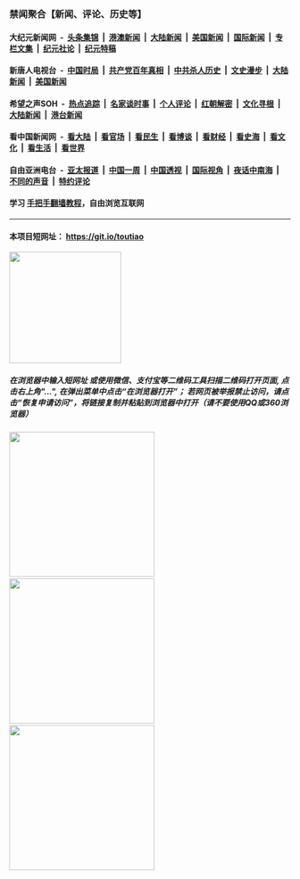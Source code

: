 ### 禁闻聚合【新闻、评论、历史等】

#### 大纪元新闻网 &nbsp;-&nbsp; [头条集锦](indexes/E头条集锦.md?t=02091444) &nbsp;|&nbsp; [港澳新闻](indexes/E港澳新闻.md?t=02091444)  &nbsp;|&nbsp; [大陆新闻](indexes/E大陆新闻.md?t=02091444) &nbsp;|&nbsp; [美国新闻](indexes/E美国新闻.md?t=02091444) &nbsp;|&nbsp; [国际新闻](indexes/E国际新闻.md?t=02091444) &nbsp;|&nbsp; [专栏文集](indexes/E专栏文集.md?t=02091444) &nbsp;|&nbsp; [纪元社论](indexes/E纪元社论.md?t=02091444) &nbsp;|&nbsp; [纪元特稿](indexes/E纪元特稿.md?t=02091444) 

#### 新唐人电视台 &nbsp;-&nbsp; [中国时局](indexes/N中国时局.md?t=02091444) &nbsp;|&nbsp; [共产党百年真相](indexes/N共产党百年真相.md?t=02091444) &nbsp;|&nbsp; [中共杀人历史](indexes/N中共杀人历史.md?t=02091444) &nbsp;|&nbsp; [文史漫步](indexes/N文史漫步.md?t=02091444) &nbsp;|&nbsp; [大陆新闻](indexes/N大陆新闻.md?t=02091444) &nbsp;|&nbsp; [美国新闻](indexes/N美国新闻.md?t=02091444)

#### 希望之声SOH &nbsp;-&nbsp; [热点追踪](indexes/H热点追踪.md?t=02091444) &nbsp;|&nbsp; [名家谈时事](indexes/H名家谈时事.md?t=02091444) &nbsp;|&nbsp; [个人评论](indexes/H个人评论.md?t=02091444)  &nbsp;|&nbsp; [红朝解密](indexes/H红朝解密.md?t=02091444) &nbsp;|&nbsp; [文化寻根](indexes/H文化寻根.md?t=02091444) &nbsp;|&nbsp; [大陆新闻](indexes/H大陆新闻.md?t=02091444) &nbsp;|&nbsp; [港台新闻](indexes/H港台新闻.md?t=02091444)

#### 看中国新闻网 &nbsp;-&nbsp; [看大陆](indexes/S看大陆.md?t=02091444) &nbsp;|&nbsp; [看官场](indexes/S看官场.md?t=02091444) &nbsp;|&nbsp; [看民生](indexes/S看民生.md?t=02091444)  &nbsp;|&nbsp; [看博谈](indexes/S看博谈.md?t=02091444) &nbsp;|&nbsp; [看财经](indexes/S看财经.md?t=02091444) &nbsp;|&nbsp; [看史海](indexes/S看史海.md?t=02091444) &nbsp;|&nbsp; [看文化](indexes/S看文化.md?t=02091444) &nbsp;|&nbsp; [看生活](indexes/S看生活.md?t=02091444) &nbsp;|&nbsp; [看世界](indexes/S看世界.md?t=02091444)

#### 自由亚洲电台 &nbsp;-&nbsp; [亚太报道](indexes/R亚太报道.md?t=02091444) &nbsp;|&nbsp; [中国一周](indexes/R中国一周.md?t=02091444) &nbsp;|&nbsp; [中国透视](indexes/R中国透视.md?t=02091444)  &nbsp;|&nbsp; [国际视角](indexes/R国际视角.md?t=02091444) &nbsp;|&nbsp; [夜话中南海](indexes/R夜话中南海.md?t=02091444) &nbsp;|&nbsp; [不同的声音](indexes/R不同的声音.md?t=02091444) &nbsp;|&nbsp; [特约评论](indexes/R特约评论.md?t=02091444)

#### 学习 [手把手翻墙教程](https://github.com/gfw-breaker/guides/wiki)，自由浏览互联网

----

#### 本项目短网址： https://git.io/toutiao
<img src="https://raw.githubusercontent.com/gfw-breaker/banned-news/master/scripts/img/qr.png" width="200px"/>  

##### 在浏览器中输入短网址 或使用微信、支付宝等二维码工具扫描二维码打开页面, 点击右上角"...", 在弹出菜单中点击“在浏览器打开”； 若网页被举报禁止访问，请点击“恢复申请访问”，将链接复制并粘贴到浏览器中打开（请不要使用QQ或360浏览器）

<img src="https://raw.githubusercontent.com/gfw-breaker/banned-news/master/scripts/img/1.png" width="260px"/> &nbsp; <img src="https://raw.githubusercontent.com/gfw-breaker/banned-news/master/scripts/img/2.png" width="260px"/> &nbsp; <img src="https://raw.githubusercontent.com/gfw-breaker/banned-news/master/scripts/img/3.png" width="260px"/>
